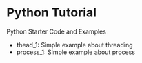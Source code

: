 # Python Tutorial

Python Starter Code and Examples 

* thead_1: Simple example about threading
* process_1: Simple example about process